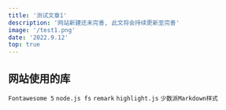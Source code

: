 ```yaml
---
title: '测试文章1'
description: '网站新建还未完善, 此文将会持续更新至完善'
image: '/test1.png'
date: '2022.9.12'
top: true
---
```


## 网站使用的库

`Fontawesome 5`  `node.js fs`  `remark`  `highlight.js`  `少数派Markdown样式`
